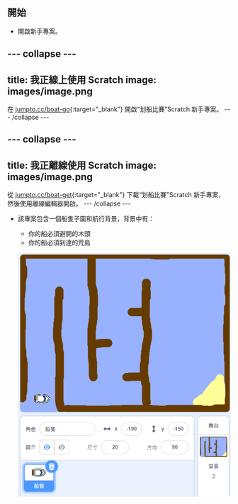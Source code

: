 ## 開始

+ 開啟新手專案。

--- collapse ---
---
title: 我正線上使用 Scratch
image: images/image.png
---
在 [jumpto.cc/boat-go](https://scratch.mit.edu/projects/63958014/#editor){:target="_blank"} 開啟“划船比賽”Scratch 新手專案。
--- /collapse ---

--- collapse ---
---
title: 我正離線使用 Scratch
image: images/image.png
---
從 [jumpto.cc/boat-get](http:jumpto.cc/boat-get){:target="_blank"} 下載“划船比賽”Scratch 新手專案，然後使用離線編輯器開啟。
--- /collapse ---
	
+ 該專案包含一個船隻子圖和航行背景，背景中有：

	+ 你的船必須避開的木頭
	+ 你的船必須到達的荒島

	![screenshot](images/boat-starter.png) 


